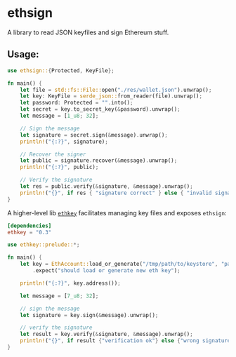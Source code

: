 # ethsign

A library to read JSON keyfiles and sign Ethereum stuff.

## Usage:
```rust
use ethsign::{Protected, KeyFile};

fn main() {
    let file = std::fs::File::open("./res/wallet.json").unwrap();
    let key: KeyFile = serde_json::from_reader(file).unwrap();
    let password: Protected = "".into();
    let secret = key.to_secret_key(&password).unwrap();
    let message = [1_u8; 32];

    // Sign the message
    let signature = secret.sign(&message).unwrap();
    println!("{:?}", signature);

    // Recover the signer
    let public = signature.recover(&message).unwrap();
    println!("{:?}", public);

    // Verify the signature
    let res = public.verify(&signature, &message).unwrap();
    println!("{}", if res { "signature correct" } else { "invalid signature" });
}
```

A higher-level lib [`ethkey`](https://crates.io/crates/ethkey) facilitates managing key files and exposes `ethsign`: 

```toml
[dependencies]
ethkey = "0.3"
```

```rust
use ethkey::prelude::*;

fn main() {
    let key = EthAccount::load_or_generate("/tmp/path/to/keystore", "passwd")
        .expect("should load or generate new eth key");

    println!("{:?}", key.address());

    let message = [7_u8; 32];

    // sign the message
    let signature = key.sign(&message).unwrap();

    // verify the signature
    let result = key.verify(&signature, &message).unwrap();
    println!("{}", if result {"verification ok"} else {"wrong signature"});
}

